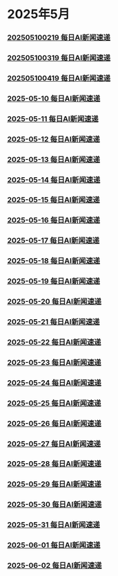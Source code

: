 # 2025年5月
### [202505100219 每日AI新闻速递](./202505100219.md)
### [202505100319 每日AI新闻速递](./202505100319.md)
### [202505100419 每日AI新闻速递](./202505100419.md)

### [2025-05-10 每日AI新闻速递](./2025-05-10.md)
### [2025-05-11 每日AI新闻速递](./2025-05-11.md)
### [2025-05-12 每日AI新闻速递](./2025-05-12.md)
### [2025-05-13 每日AI新闻速递](./2025-05-13.md)
### [2025-05-14 每日AI新闻速递](./2025-05-14.md)
### [2025-05-15 每日AI新闻速递](./2025-05-15.md)
### [2025-05-16 每日AI新闻速递](./2025-05-16.md)
### [2025-05-17 每日AI新闻速递](./2025-05-17.md)
### [2025-05-18 每日AI新闻速递](./2025-05-18.md)
### [2025-05-19 每日AI新闻速递](./2025-05-19.md)
### [2025-05-20 每日AI新闻速递](./2025-05-20.md)
### [2025-05-21 每日AI新闻速递](./2025-05-21.md)
### [2025-05-22 每日AI新闻速递](./2025-05-22.md)
### [2025-05-23 每日AI新闻速递](./2025-05-23.md)
### [2025-05-24 每日AI新闻速递](./2025-05-24.md)
### [2025-05-25 每日AI新闻速递](./2025-05-25.md)
### [2025-05-26 每日AI新闻速递](./2025-05-26.md)
### [2025-05-27 每日AI新闻速递](./2025-05-27.md)
### [2025-05-28 每日AI新闻速递](./2025-05-28.md)
### [2025-05-29 每日AI新闻速递](./2025-05-29.md)
### [2025-05-30 每日AI新闻速递](./2025-05-30.md)
### [2025-05-31 每日AI新闻速递](./2025-05-31.md)
### [2025-06-01 每日AI新闻速递](./2025-06-01.md)
### [2025-06-02 每日AI新闻速递](./2025-06-02.md)